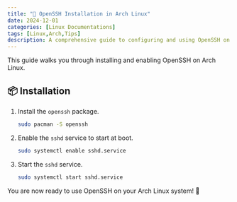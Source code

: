 ```yaml
---
title: "🔐 OpenSSH Installation in Arch Linux"
date: 2024-12-01
categories: [Linux Documentations]
tags: [Linux,Arch,Tips]
description: A comprehensive guide to configuring and using OpenSSH on your systems.
---
```



This guide walks you through installing and enabling OpenSSH on Arch Linux.

## 📦 Installation

1. Install the `openssh` package.

    ```bash
    sudo pacman -S openssh
    ```

2. Enable the `sshd` service to start at boot.

    ```bash
    sudo systemctl enable sshd.service
    ```

3. Start the `sshd` service.

    ```bash
    sudo systemctl start sshd.service
    ```

You are now ready to use OpenSSH on your Arch Linux system! 🔐